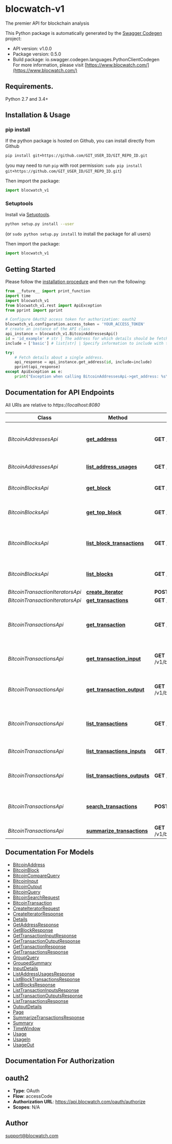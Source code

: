 # blocwatch-v1
The premier API for blockchain analysis

This Python package is automatically generated by the [Swagger Codegen](https://github.com/swagger-api/swagger-codegen) project:

- API version: v1.0.0
- Package version: 0.5.0
- Build package: io.swagger.codegen.languages.PythonClientCodegen
For more information, please visit [https://www.blocwatch.com/](https://www.blocwatch.com/)

## Requirements.

Python 2.7 and 3.4+

## Installation & Usage
### pip install

If the python package is hosted on Github, you can install directly from Github

```sh
pip install git+https://github.com/GIT_USER_ID/GIT_REPO_ID.git
```
(you may need to run `pip` with root permission: `sudo pip install git+https://github.com/GIT_USER_ID/GIT_REPO_ID.git`)

Then import the package:
```python
import blocwatch_v1 
```

### Setuptools

Install via [Setuptools](http://pypi.python.org/pypi/setuptools).

```sh
python setup.py install --user
```
(or `sudo python setup.py install` to install the package for all users)

Then import the package:
```python
import blocwatch_v1
```

## Getting Started

Please follow the [installation procedure](#installation--usage) and then run the following:

```python
from __future__ import print_function
import time
import blocwatch_v1
from blocwatch_v1.rest import ApiException
from pprint import pprint

# Configure OAuth2 access token for authorization: oauth2
blocwatch_v1.configuration.access_token = 'YOUR_ACCESS_TOKEN'
# create an instance of the API class
api_instance = blocwatch_v1.BitcoinAddressesApi()
id = 'id_example' # str | The address for which details should be fetched.
include = ['basic'] # list[str] | Specify information to include with the address. (optional) (default to basic)

try:
    # Fetch details about a single address.
    api_response = api_instance.get_address(id, include=include)
    pprint(api_response)
except ApiException as e:
    print("Exception when calling BitcoinAddressesApi->get_address: %s\n" % e)

```

## Documentation for API Endpoints

All URIs are relative to *https://localhost:8080*

Class | Method | HTTP request | Description
------------ | ------------- | ------------- | -------------
*BitcoinAddressesApi* | [**get_address**](docs/BitcoinAddressesApi.md#get_address) | **GET** /v1/bitcoin/addresses/{id} | Fetch details about a single address.
*BitcoinAddressesApi* | [**list_address_usages**](docs/BitcoinAddressesApi.md#list_address_usages) | **GET** /v1/bitcoin/addresses/{id}/usages | List usages for a single address.
*BitcoinBlocksApi* | [**get_block**](docs/BitcoinBlocksApi.md#get_block) | **GET** /v1/bitcoin/blocks/{id} | Get a single block by block hash.
*BitcoinBlocksApi* | [**get_top_block**](docs/BitcoinBlocksApi.md#get_top_block) | **GET** /v1/bitcoin/blocks/top | Fetch the most recent accepted block.
*BitcoinBlocksApi* | [**list_block_transactions**](docs/BitcoinBlocksApi.md#list_block_transactions) | **GET** /v1/bitcoin/blocks/{id}/transactions | List transactions within a single block.
*BitcoinBlocksApi* | [**list_blocks**](docs/BitcoinBlocksApi.md#list_blocks) | **GET** /v1/bitcoin/blocks | List blocks matching given criteria.
*BitcoinTransactionIteratorsApi* | [**create_iterator**](docs/BitcoinTransactionIteratorsApi.md#create_iterator) | **POST** /v1/bitcoin/transactions/iterators | 
*BitcoinTransactionIteratorsApi* | [**get_transactions**](docs/BitcoinTransactionIteratorsApi.md#get_transactions) | **GET** /v1/bitcoin/transactions/iterators | 
*BitcoinTransactionsApi* | [**get_transaction**](docs/BitcoinTransactionsApi.md#get_transaction) | **GET** /v1/bitcoin/transactions/{id} | Fetch a single transaction by transaction id.
*BitcoinTransactionsApi* | [**get_transaction_input**](docs/BitcoinTransactionsApi.md#get_transaction_input) | **GET** /v1/bitcoin/transactions/{id}/inputs/{index} | Fetch a single input for a single transaction.
*BitcoinTransactionsApi* | [**get_transaction_output**](docs/BitcoinTransactionsApi.md#get_transaction_output) | **GET** /v1/bitcoin/transactions/{id}/outputs/{index} | Fetch a single output for a single transaction.
*BitcoinTransactionsApi* | [**list_transactions**](docs/BitcoinTransactionsApi.md#list_transactions) | **GET** /v1/bitcoin/transactions | List transactions matching a given criteria.
*BitcoinTransactionsApi* | [**list_transactions_inputs**](docs/BitcoinTransactionsApi.md#list_transactions_inputs) | **GET** /v1/bitcoin/transactions/{id}/inputs | List inputs for a single transaction.
*BitcoinTransactionsApi* | [**list_transactions_outputs**](docs/BitcoinTransactionsApi.md#list_transactions_outputs) | **GET** /v1/bitcoin/transactions/{id}/outputs | List outputs from a single transaction.
*BitcoinTransactionsApi* | [**search_transactions**](docs/BitcoinTransactionsApi.md#search_transactions) | **POST** /v1/bitcoin/transactions/search | Search transactions matching a given criteria.
*BitcoinTransactionsApi* | [**summarize_transactions**](docs/BitcoinTransactionsApi.md#summarize_transactions) | **GET** /v1/bitcoin/transactions/summary/by/{unit} | 


## Documentation For Models

 - [BitcoinAddress](docs/BitcoinAddress.md)
 - [BitcoinBlock](docs/BitcoinBlock.md)
 - [BitcoinCompareQuery](docs/BitcoinCompareQuery.md)
 - [BitcoinInput](docs/BitcoinInput.md)
 - [BitcoinOutput](docs/BitcoinOutput.md)
 - [BitcoinQuery](docs/BitcoinQuery.md)
 - [BitcoinSearchRequest](docs/BitcoinSearchRequest.md)
 - [BitcoinTransaction](docs/BitcoinTransaction.md)
 - [CreateIteratorRequest](docs/CreateIteratorRequest.md)
 - [CreateIteratorResponse](docs/CreateIteratorResponse.md)
 - [Details](docs/Details.md)
 - [GetAddressResponse](docs/GetAddressResponse.md)
 - [GetBlockResponse](docs/GetBlockResponse.md)
 - [GetTransactionInputResponse](docs/GetTransactionInputResponse.md)
 - [GetTransactionOutputResponse](docs/GetTransactionOutputResponse.md)
 - [GetTransactionResponse](docs/GetTransactionResponse.md)
 - [GetTransactionsResponse](docs/GetTransactionsResponse.md)
 - [GroupQuery](docs/GroupQuery.md)
 - [GroupedSummary](docs/GroupedSummary.md)
 - [InputDetails](docs/InputDetails.md)
 - [ListAddressUsagesResponse](docs/ListAddressUsagesResponse.md)
 - [ListBlockTransactionsResponse](docs/ListBlockTransactionsResponse.md)
 - [ListBlocksResponse](docs/ListBlocksResponse.md)
 - [ListTransactionInputsResponse](docs/ListTransactionInputsResponse.md)
 - [ListTransactionOutputsResponse](docs/ListTransactionOutputsResponse.md)
 - [ListTransactionsResponse](docs/ListTransactionsResponse.md)
 - [OutputDetails](docs/OutputDetails.md)
 - [Page](docs/Page.md)
 - [SummarizeTransactionsResponse](docs/SummarizeTransactionsResponse.md)
 - [Summary](docs/Summary.md)
 - [TimeWindow](docs/TimeWindow.md)
 - [Usage](docs/Usage.md)
 - [UsageIn](docs/UsageIn.md)
 - [UsageOut](docs/UsageOut.md)


## Documentation For Authorization


## oauth2

- **Type**: OAuth
- **Flow**: accessCode
- **Authorization URL**: https://api.blocwatch.com/oauth/authorize
- **Scopes**: N/A


## Author

support@blocwatch.com

